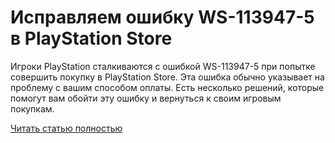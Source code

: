 # Исправляем ошибку WS-113947-5 в PlayStation Store



Игроки PlayStation сталкиваются с ошибкой WS-113947-5 при попытке совершить покупку в PlayStation Store. Эта ошибка обычно указывает на проблему с вашим способом оплаты. Есть несколько решений, которые помогут вам обойти эту ошибку и вернуться к своим игровым покупкам.

[Читать статью полностью](https://xyberbara.com/gaming/ws-113947-5-playstation-store/)

